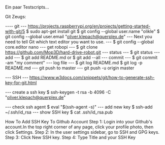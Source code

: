 Ein paar Testscripts...




Git Zeugs:

---- git ---
https://projects.raspberrypi.org/en/projects/getting-started-with-git/5
$ sudo apt-get install git
$ git config --global user.name "olikle"
$ git config --global user.email "oliver.klepach@querplex.de"
--- Next you need to tell Git which text editor you want to use. ---
$ git config --global core.editor nano
--- get robopi ---
$ git clone https://github.com/Mop3D/hard-drive-robot.git
---  status ---
$ git status
--- add ---
$ git add README.md
or
$ git add --all
--- commit ---
$ git commit -am "my comment"
--- log file ---
$ git log README.md
$ git log -p README.md
--- git push to master ---
git push -u origin master


--- SSH ---
https://www.w3docs.com/snippets/git/how-to-generate-ssh-key-for-git.html

--- create a ssh key
$ ssh-keygen -t rsa -b 4096 -C "oliver.klepach@querplex.de"


--- check ssh agent
$ eval "$(ssh-agent -s)"
--- add new key
$ ssh-add ~/.ssh/id_rsa
--- show SSH key
$ cat .ssh/id_rsa.pub

How To Add SSH Key To Github Account
Step 1: Login into your Github's account.In the top right corner of any page, click your profile photo, then click Settings.
Step 2: In the user settings sidebar, go to SSH and GPG keys.
Step 3: Click New SSH key.
Step 4: Type Title and your SSH Key

